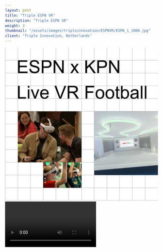 ```yaml
---
layout: post
title: "Triple ESPN VR"
description: "Triple ESPN VR"
weight: 3
thumbnail: "/assets/images/tripleinnovation/ESPNVR/ESPN_1_1080.jpg"
client: "Triple Innovation, Netherlands"
---
```


<div class="image-wrapper">
  <img src="/assets/images/tripleinnovation/ESPNVR/ESPN_1_1080.jpg" alt="ESPN VR Image 1">
</div>

<div class="video-wrapper">
  <video class="plyr" controls crossorigin playsinline>
    <source src="/assets/images/tripleinnovation/ESPNVR/ESPN_2_1080.mp4" type="video/mp4">
  </video>
</div>